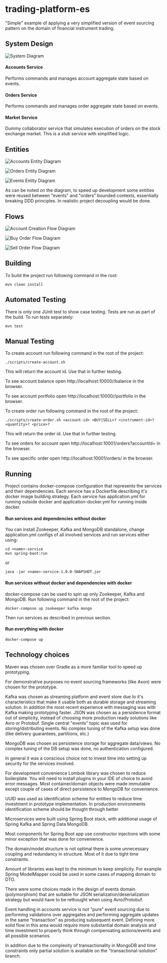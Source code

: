 # trading-platform-es

"Simple" example of applying a very simplified version of event sourcing 
pattern on the domain of financial instrument trading.

## System Design

![System Diagram](System%20Diagram.png)

#### Accounts Service

Performs commands and manages account aggregate state based on events.

#### Orders Service

Performs commands and manages order aggregate state based on events.

#### Market Service

Dummy collaborator service that simulates execution of orders on the
stock exchange market. This is a stub service with simplified logic.

## Entities

![Accounts Entity Diagram](Accounts%20Entity%20Diagram.png)

![Orders Entity Diagram](Orders%20Entity%20Diagram.png)

![Events Entity Diagram](Events%20Entity%20Diagram.png)

As can be noted on the diagram, to speed up development some entities
were reused between "events" and "orders" bounded contexts, essentially
breaking DDD principles. In realistic project decoupling would be done.

## Flows

![Account Creation Flow Diagram](Account%20Creation%20Flow%20Diagram.png)

![Buy Order Flow Diagram](Buy%20Order%20Flow%20Diagram.png)

![Sell Order Flow Diagram](Sell%20Order%20Flow%20Diagram.png)

## Building

To build the project run following command in the root:

```
mvn clean install
```

## Automated Testing

There is only one JUnit test to show case testing. Tests are run as part of the build.
To run tests separately:

```
mvn test
```

## Manual Testing

To create account run following command in the root of the project:

```
./scripts/create-account.sh
```

This will return the account id. Use that in further testing.

To see account balance open http://localhost:10000/<account-id>/balance in the browser.

To see account portfolio open http://localhost:10000/<account-id>/portfolio in the browser.

To create order run following command in the root of the project:

```
./scripts/create-order.sh <account-id> <BUY|SELL>? <instrument-id>? <quantity>? <price>?
```

This will return the order id. Use that in further testing.

To see orders for account open http://localhost:10001/orders?accountId=<account-id> in the browser.

To see specific order open http://localhost:10001/orders/<order-id> in the browser.


## Running

Project contains docker-compose configuration that represents the services
and their dependencies. Each service has a Dockerfile describing it's docker
image building strategy. Each service has application.yml for running outside
docker and application-docker.yml for running inside docker.

#### Run services and dependencies without docker

You can install Zookeeper, Kafka and MongoDB standalone, change application.yml
configs of all involved services and run services either using:

```
cd <name>-service
mvn spring-boot:run
```

or

```
java -jar <name>-service-1.0.0-SNAPSHOT.jar
```

#### Run services without docker and dependencies with docker

docker-compose can be used to spin up only Zookeeper, Kafka and MongoDB.
Run following command in the root of the project:

```
docker-compose up zookeeper kafka mongo
```

Then run services as described in previous section.

#### Run everything with docker

```
docker-compose up
```

## Technology choices

Maven was chosen over Gradle as a more familiar tool to speed up
prototyping.

For demonstrative purposes no event sourcing frameworks (like Axon)
were chosen for the prototype.

Kafka was chosen as streaming platform and event store due to 
it's characteristics that make it usable both as durable storage
and streaming solution. In addition the most recent experience
with messaging was with Kafka making prototyping faster. JSON
was chosen as a persistence format out of simplicity, instead of
choosing more production ready solutions like Avro or Protobuf.
Single central "events" topic was used for storing/distributing 
events. No complex tuning of the Kafka setup was done (like delivery
guarantees, partitions, etc.)

MongoDB was chosen as persistence storage for aggregate data/views.
No complex tuning of the DB setup was done, no authentication
configured.

In general it was a conscious choice not to invest time into setting
up security for the services involved.

For development convenience Lombok library was chosen to reduce
boilerplate. You will need to install plugins in your IDE of 
choice to avoid error messages. Most container/domain objects
were made immutable except couple of cases of direct persistence
to MongoDB for convenience.

UUID was used as identification scheme for entities to reduce
time investment in prototype implementation. In production 
environments identification scheme should be thought through better

Microservices were built using Spring Boot stack, with additional
usage of Spring Kafka and Spring Data MongoDB.

Most components for Spring Boot app use constructor injections
with some minor exception that was done for convenience.

The domain/model structure is not optimal there is some unnecessary
coupling and redundancy in structure. Most of it due to tight
time constraints.

Amount of libraries was kept to the minimum to keep simplicity.
For example Spring ModelMapper could be used in some cases of
mapping domain to DTO.

There were some choices made in the design of events domain (polymorphism)
that are suitable for JSON serialization/deserialization strategy
but would have to be rethought when using Avro/Protobuf.

Event handling in accounts service is not "pure" event sourcing
due to performing validations over aggregates and performing
aggregate updates in the same "transaction" as producing subsequent
event. Defining more solid flow in this area would require more
substantial domain analysis and time investment to properly 
think through compensating actions/events and all possible scenarios.

In addition due to the complexity of transactionality in MongoDB and
time constraints only partial solution is available on the 
"transactional-solution" branch.

